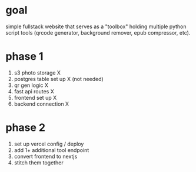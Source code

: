 # goal

simple fullstack website that serves as a "toolbox" holding multiple python script tools (qrcode generator, background remover, epub compressor, etc). 

# phase 1

1. s3 photo storage X
2. postgres table set up X (not needed)
3. qr gen logic X
4. fast api routes X
5. frontend set up X
6. backend connection X

# phase 2

1. set up vercel config / deploy
2. add 1+ additional tool endpoint
3. convert frontend to nextjs
4. stitch them together
